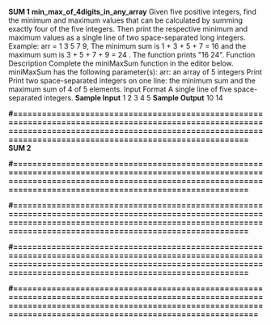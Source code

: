 **SUM 1** **min_max_of_4digits_in_any_array**
Given five positive integers, find the minimum and maximum values that can be calculated by summing exactly four of the five integers. Then print the respective minimum and maximum values as a single line of two space-separated long integers. Example: arr = 1 3 5 7 9, The minimum sum is 1 + 3 + 5 + 7 = 16 and the maximum sum is 3 + 5 + 7 + 9 = 24 . The function prints "16 24".
Function Description
Complete the miniMaxSum function in the editor below.
miniMaxSum has the following parameter(s):
arr: an array of 5 integers
Print
Print two space-separated integers on one line: the minimum sum and the maximum sum of 4 of 5 elements.
Input Format
A single line of five space-separated integers.
**Sample Input**
1 2 3 4 5
**Sample Output**
10 14

**#================================================================================================================================================================================================================**
**SUM 2**





**#================================================================================================================================================================================================================**





**#================================================================================================================================================================================================================**




**#================================================================================================================================================================================================================**




**#==================================================================================================================================================================================================================**
